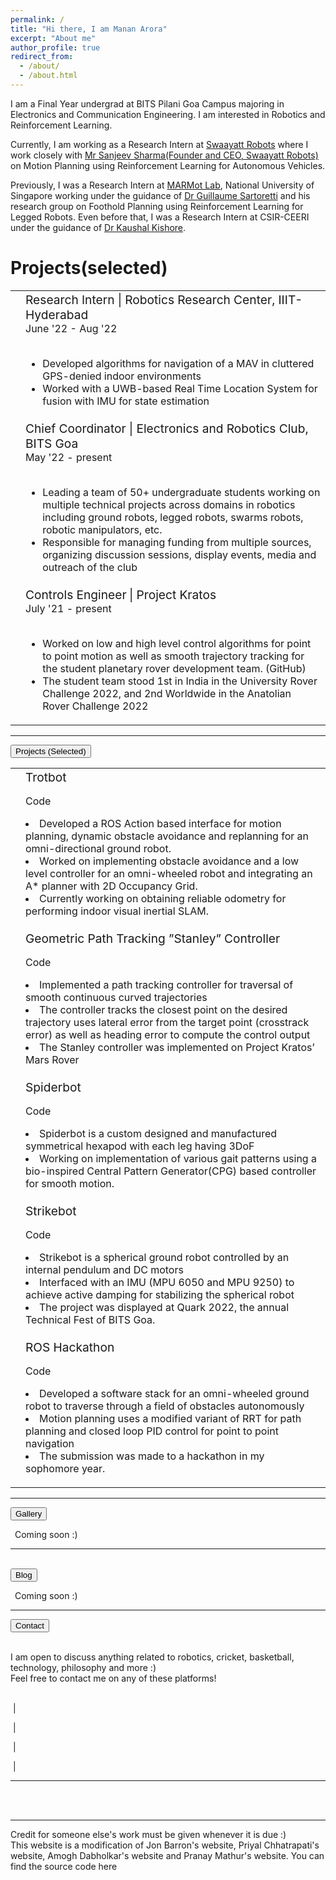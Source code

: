 ```yaml
---
permalink: /
title: "Hi there, I am Manan Arora"
excerpt: "About me"
author_profile: true
redirect_from: 
  - /about/
  - /about.html
---
```


I am a Final Year undergrad at BITS Pilani Goa Campus majoring in Electronics and Communication Engineering. I am interested in Robotics and Reinforcement Learning.

Currently, I am working as a Research Intern at [Swaayatt Robots](https://www.swaayattrobots.com/) where I work closely with [Mr Sanjeev Sharma(Founder and CEO, Swaayatt Robots)](https://www.swaayattrobots.com/) on Motion Planning using Reinforcement Learning for Autonomous Vehicles.

Previously, I was a Research Intern at [MARMot Lab](https://www.marmotlab.org/), National University of Singapore working under the guidance of [Dr Guillaume Sartoretti](https://www.marmotlab.org/bio.html) and his research group on Foothold Planning using Reinforcement Learning for Legged Robots. Even before that, I was a Research Intern at CSIR-CEERI under the guidance of [Dr Kaushal Kishore](https://www.ceeri.res.in/profiles/kaushal-kishore/).


# Projects(selected)


<div>

<table>
<tbody>
<tr>
<td>

</td>
<td>
    <papertitle><big> Research Intern </big>
    </papertitle>
    <papertitle><big> | Robotics Research Center, IIIT-Hyderabad</big></papertitle>
    <br>
    June &apos;22 - Aug &apos;22
    <br>
    <br>
    <p>
    <ul>
        <li>Developed algorithms for navigation of a MAV in cluttered GPS-denied indoor environments</li>
        <li>Worked with a UWB-based Real Time Location System for fusion with IMU for state estimation</li>
    </ul>
    </p>
</td>
</tr>
<tr>
<td>

</td>
<td>
    <papertitle><big> Chief Coordinator </big>
    </papertitle>
    <papertitle><big> | Electronics and Robotics Club, BITS Goa</big></papertitle>
    <br>
    May &apos;22 - present
    <br>
    <br>
    <p>
    <ul>
        <li>Leading a team of 50+ undergraduate students working on multiple technical projects across domains in robotics
            including ground robots, legged robots, swarms robots, robotic manipulators, etc.</li>
        <li>Responsible for managing funding from multiple sources, organizing discussion sessions, display events, media and
            outreach of the <a>club</a></li>
    </ul>
    </p>
</td>
</tr>
<tr>
<td>

</td>
<td>
    <papertitle><big> Controls Engineer</big>
    </papertitle>
    <papertitle><big> | Project Kratos</big></papertitle>
    <br>
    July &apos;21 - present
    <br>
    <br>
    <p>
    <ul>
        <li>Worked on low and high level control algorithms for point to point motion as well as smooth trajectory tracking for the student planetary rover development team. <a>(GitHub)</a>
        </li>
        <li>The student team stood 1st in India in the <a>University Rover Challenge 2022</a>, and <a>2nd Worldwide</a> in the <a>Anatolian Rover Challenge 2022</a>
        </li>
    </ul>
    </p>
</td>
        </tr>
</tbody>
</table>
</div>
<hr>

<!-- blog-->

<!-- Projects -->

<button>
    <heading>Projects (Selected)</heading>
</button>
<div>

<table>
<tbody>

<tr>
<td>

</td>
<td>
<papertitle><big>Trotbot</big></papertitle>

<br>
<p>
<a>Code</a>
</p>
<li>Developed a ROS Action based interface for motion planning, dynamic obstacle avoidance and replanning for an omni-directional ground robot. </li>
<li>Worked on implementing obstacle avoidance and a low level controller for an omni-wheeled robot and integrating an A* planner with 2D Occupancy Grid. </li>
<li>Currently working on obtaining reliable odometry for performing indoor visual inertial SLAM.</li>
<p></p>
</td>
</tr>

<tr>
<td>

</td>
<td>
<papertitle><big>Geometric Path Tracking &#x201D;Stanley&#x201D; Controller</big></papertitle>

<br>
<p>
</p><p>
<a>Code</a>
</p>
<li>Implemented a path tracking controller for traversal of smooth continuous curved trajectories</li>
<li>The controller tracks the closest point on the desired trajectory uses lateral error from the target point (crosstrack error) as well as heading error to compute the control output
</li>
<li>The Stanley controller was implemented on Project Kratos&#x2019; Mars Rover
</li>
<p></p>
</td>
</tr>

<tr>
<td>

</td>
<td>
<papertitle><big>Spiderbot</big></papertitle>
<br>
<p>
<a>Code</a>
</p>
<p>
<li>Spiderbot is a custom designed and manufactured symmetrical hexapod with each leg having 3DoF</li>
<li>Working on implementation of various gait patterns using a bio-inspired Central Pattern Generator(CPG) based controller for smooth motion.</li>
</p>
</td>
</tr>

<tr>
<td>

</td>
<td>
<papertitle><big>Strikebot</big></papertitle>
<br>
<p>
<a>Code</a>
</p>
<p>
<li>Strikebot is a spherical ground robot controlled by an internal pendulum and DC motors</li>
<li>Interfaced with an IMU (MPU 6050 and MPU 9250) to achieve active damping for stabilizing the spherical robot</li>
<li>The project was displayed at Quark 2022, the annual Technical Fest of BITS Goa.</li>
</p>
</td>
</tr>

<tr>
<td>

</td>
<td>
<papertitle><big>ROS Hackathon</big></papertitle>
<br>
<p>
<a>Code</a>
</p>
<p>
<li>Developed a software stack for an omni-wheeled ground robot to traverse through a field of obstacles autonomously</li>
<li>Motion planning uses a modified variant of RRT for path planning and closed loop PID control for point to point navigation</li>
<li>The submission was made to a hackathon in my sophomore year.</li>
</p>
</td>
</tr>

</tbody>
</table>
</div>
<hr>

</td>
</tr>
<tr>
<td>
<button>
<heading>Gallery</heading>
</button>
<br>
<p>&#x2002;Coming soon :)</p>
<hr>
</td>

</tr>

<br>

<tr>
<td>
<button>
<heading>Blog</heading>
</button>
<br>
<p>&#x2002;Coming soon :)</p>

<hr>
</td>
</tr>

<tr>
<td>
<button>
<heading>Contact</heading>
</button>
<br>
<p>
<br>
I am open to discuss anything related to robotics, cricket, basketball, technology, philosophy and more :)
<br>
Feel free to contact me on any of these platforms!
<br>
<br>

&#xA0;|&#xA0;

&#xA0;|&#xA0;

&#xA0;|&#xA0;

&#xA0;|&#xA0;

</p>
<p>

<hr>
</p></td>
</tr>

<tr>
<td>
<br>
<br>
<hr>
<p>Credit for someone else&apos;s work must be given whenever it is due :)
<br>
This website is a modification of Jon Barron&apos;s <a>website</a>, Priyal Chhatrapati&apos;s <a>website</a>, Amogh
Dabholkar&apos;s <a>website</a> and Pranay Mathur&apos;s <a>website</a>. You can find the source code <a>here</a></p>
</td>
</tr>
<tr>
<td>
<p></p>
</td>
</tr>
</tbody></table>